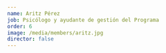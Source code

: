 ```yaml
---
name: Aritz Pérez
job: Psicólogo y ayudante de gestión del Programa
order: 6
image: /media/members/aritz.jpg
director: false
---
```

